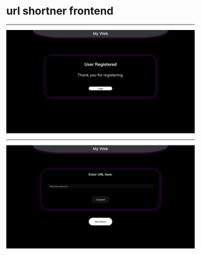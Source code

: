 # url shortner frontend

___

<p align="center" width="50%">
    <img src="/images/1.jpg">
</p>

___

<p align="center" width="50%">
    <img src="/images/2.jpg">
</p>
